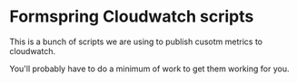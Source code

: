 Formspring Cloudwatch scripts
=============================

This is a bunch of scripts we are using to publish cusotm metrics to cloudwatch.

You'll probably have to do a minimum of work to get them working for you.
